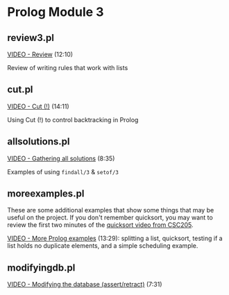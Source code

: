 # Prolog Module 3

## review3.pl

[VIDEO - Review](https://youtu.be/1WjP-_5DaUc) (12:10)

Review of writing rules that work with lists

## cut.pl

[VIDEO - Cut (!)](https://youtu.be/Dh2gnnQ9lVY) (14:11)

Using Cut (!) to control backtracking in Prolog

## allsolutions.pl

[VIDEO - Gathering all solutions](https://youtu.be/mFtEDoFIaxE) (8:35)

Examples of using `findall/3` & `setof/3`

## moreexamples.pl

These are some additional examples that show some things that may be useful on the project.  If you don't remember quicksort, you may want to review the first two minutes of the [quicksort video from CSC205](https://youtu.be/zWcDAFInFuU).

[VIDEO - More Prolog examples](https://youtu.be/43FCcgr5apU) (13:29): splitting a list, quicksort, testing if a list holds no duplicate elements, and a simple scheduling example.

## modifyingdb.pl

[VIDEO - Modifying the database (assert/retract)](https://youtu.be/dFEWzUqU5lo) (7:31)
